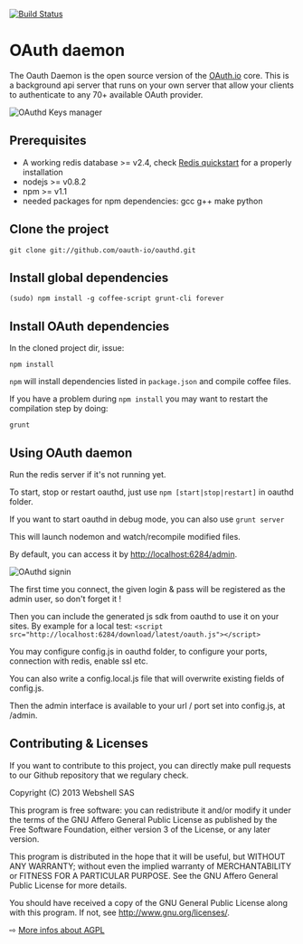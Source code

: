 <a href="http://travis-ci.org/oauth-io/oauthd"><img src="https://secure.travis-ci.org/oauth-io/oauthd.png" alt="Build Status" style="max-width:100%;"></a>

# OAuth daemon

The Oauth Daemon is the open source version of the [OAuth.io](https://oauth.io) core. This is a background api server that runs on your own server that allow your clients to authenticate to any 70+ available OAuth provider.

![OAuthd Keys manager](https://oauth.io/img/oauthd-keymanager.png "Keys manager")

## Prerequisites

- A working redis database >= v2.4, check [Redis quickstart](http://redis.io/topics/quickstart) for a properly installation
- nodejs >= v0.8.2
- npm >= v1.1
- needed packages for npm dependencies: gcc g++ make python

## Clone the project

    git clone git://github.com/oauth-io/oauthd.git

## Install global dependencies

    (sudo) npm install -g coffee-script grunt-cli forever

## Install OAuth dependencies

In the cloned project dir, issue:

    npm install

`npm` will install dependencies listed in `package.json` and compile coffee files.

If you have a problem during `npm install` you may want to restart the compilation step by doing:

	grunt

## Using OAuth daemon

Run the redis server if it's not running yet.

To start, stop or restart oauthd, just use
`npm [start|stop|restart]` in oauthd folder.

If you want to start oauthd in debug mode, you can also use `grunt server`

This will launch nodemon and watch/recompile modified files.

By default, you can access it by [http://localhost:6284/admin](http://localhost:6284/admin).

![OAuthd signin](https://oauth.io/img/oauthd-signin.png "OAuthd")

The first time you connect, the given login & pass will be registered as the admin user, so don't forget it !

Then you can include the generated js sdk from oauthd to use it on your sites. By example for a local test:
`<script src="http://localhost:6284/download/latest/oauth.js"></script>`

You may configure config.js in oauthd folder, to configure your ports, connection with redis, enable ssl etc.

You can also write a config.local.js file that will overwrite existing fields of config.js.

Then the admin interface is available to your url / port set into config.js, at /admin.

## Contributing & Licenses

If you want to contribute to this project, you can directly make pull requests to our Github repository that we regulary check.

Copyright (C) 2013 Webshell SAS

This program is free software: you can redistribute it and/or modify
it under the terms of the GNU Affero General Public License as published by
the Free Software Foundation, either version 3 of the License, or
any later version.

This program is distributed in the hope that it will be useful,
but WITHOUT ANY WARRANTY; without even the implied warranty of
MERCHANTABILITY or FITNESS FOR A PARTICULAR PURPOSE. See the
GNU Affero General Public License for more details.

You should have received a copy of the GNU General Public License
along with this program. If not, see <http://www.gnu.org/licenses/>.

⇨ [More infos about AGPL](http://www.tldrlegal.com/license/gnu-affero-general-public-license-v3-%28agpl-3.0%29)
